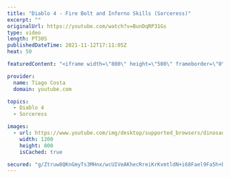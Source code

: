 ```yaml
---
title: "Diablo 4 - Fire Bolt and Inferno Skills (Sorceress)"
excerpt: ""
originalUrl: https://youtube.com/watch?v=BunDqRP31Gs
type: video
length: PT30S
publishedDateTime: 2021-11-12T17:11:05Z
heat: 50

featuredContent: "<iframe width=\"800\" height=\"500\" frameborder=\"0\" src=\"https://www.youtube.com/embed/BunDqRP31Gs\" allow=\"accelerometer; autoplay; encrypted-media; gyroscope; picture-in-picture\" allowfullscreen></iframe>"

provider:
  name: Tiago Costa
  domain: youtube.com

topics:
  - Diablo 4
  - Sorceress

images:
  - url: https://www.youtube.com/img/desktop/supported_browsers/dinosaur.png
    width: 1200
    height: 800
    isCached: true

secured: "g/Ztruw8QKnGmyTs3MHnx/wcUIVeAKhecRreiKrKvmtldN+i68Fael9Fa5h+DMDvhnm6LfwAJHmdSLtBgnJQQc+id8qM5485VYA/oVr67XIrwhhRCkYN42spPLPlqHwnCMXcW5LAFkqIMo7fi7kRq5OOXHUvwszCMNdXLMIHKT7gexfPDgJ8GxctsK6qVB8ykEte6n6H2Iz3pc8GJpFfTav1zBn2dU+150DTbsf9MTZCpZKIFoI0AthddO0/i/HAMBHwabn8YJHCJsdj73azJkkQDEaA01AJ9MTL76rPooztw10knJGMQC4vmVVeR65fg+b0IDsFYFEXnZGz1+NmYg3UarIMpJiFNv2F1h/yED0y52qo8QJhGQAl82WdNNQFXUKhxuZ0HFuHcCY80YZqqoB9Td2AqWodBG+ckBtE9V0=;iHyuhraXRk1HCBeW6O49aw=="
---
```


